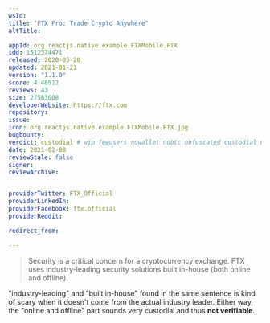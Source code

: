 ```yaml
---
wsId: 
title: "FTX Pro: Trade Crypto Anywhere"
altTitle: 

appId: org.reactjs.native.example.FTXMobile.FTX
idd: 1512374471
released: 2020-05-20
updated: 2021-01-21
version: "1.1.0"
score: 4.46512
reviews: 43
size: 27563008
developerWebsite: https://ftx.com
repository: 
issue: 
icon: org.reactjs.native.example.FTXMobile.FTX.jpg
bugbounty: 
verdict: custodial # wip fewusers nowallet nobtc obfuscated custodial nosource nonverifiable reproducible bounty defunct
date: 2021-02-08
reviewStale: false
signer: 
reviewArchive:


providerTwitter: FTX_Official
providerLinkedIn: 
providerFacebook: ftx.official
providerReddit: 

redirect_from:

---
```


> Security is a critical concern for a cryptocurrency exchange. FTX uses
  industry-leading security solutions built in-house (both online and offline).

"industry-leading" and "built in-house" found in the same sentence is kind of
scary when it doesn't come from the actual industry leader. Either way, the
"online and offline" part sounds very custodial and thus **not verifiable**.
